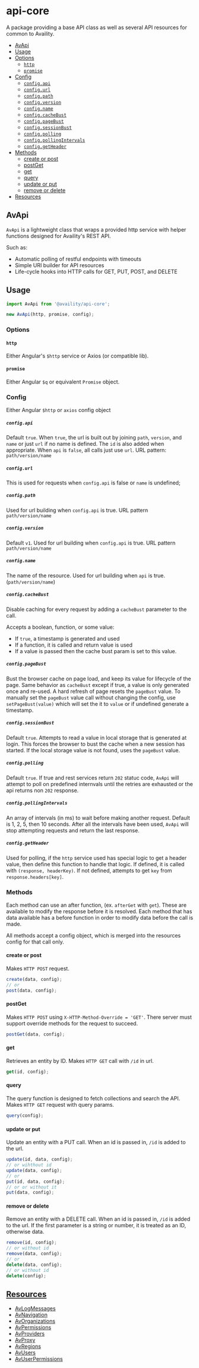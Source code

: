 # api-core

A package providing a base API class as well as several API resources for common to Availity.

- [AvApi](#avapi)
- [Usage](#usage)
- [Options](#options)
    - [`http`](#http)
    - [`promise`](#promise)
- [Config](#config) 
    - [`config.api`](#configapi)
    - [`config.url`](#configurl)
    - [`config.path`](#configpath)
    - [`config.version`](#configversion)
    - [`config.name`](#configname)
    - [`config.cacheBust`](#configcachebust)
    - [`config.pageBust`](#configpagebust)
    - [`config.sessionBust`](#configsessionbust)
    - [`config.polling`](#configpolling)
    - [`config.pollingIntervals`](#configpollingintervals)
    - [`config.getHeader`](#configgetheader)
- [Methods](#methods)
    - [create or post](#create-or-post)
    - [postGet](#postget)
    - [get](#get)
    - [query](#query)
    - [update or put](#update-or-put)
    - [remove or delete](#remove-or-delete)
- [Resources](#resources)

## AvApi

`AvApi` is a lightweight class that wraps a provided http service with helper functions designed for Availity's REST API.

Such as:
* Automatic polling of restful endpoints with timeouts
* Simple URI builder for API resources
* Life-cycle hooks into HTTP calls for GET, PUT, POST, and DELETE

## Usage

```js
import AvApi from '@availity/api-core';

new AvApi(http, promise, config);
```

### Options

#### `http`
Either Angular's `$http` service or Axios (or compatible lib). 

#### `promise`
Either Angular `$q` or equivalent `Promise` object. 

### Config
Either Angular `$http` or `axios` config object

##### `config.api`
Default `true`. When `true`, the url is built out by joining `path`, `version`, and `name` or just `url` if no name is defined. The `id` is also added when appropriate. When `api` is `false`, all calls just use `url`. URL pattern: `path/version/name`

##### `config.url`
This is used for requests when `config.api` is false or `name` is undefined;

##### `config.path`
Used for url building when `config.api` is true. URL pattern `path/version/name`

##### `config.version`
Default `v1`. Used for url building when `config.api` is true. URL pattern `path/version/name`

##### `config.name`
The name of the resource.  Used for url building when `api` is true. (`path/version/name`)

#####  `config.cacheBust`
Disable caching for every request by adding a `cacheBust` parameter to the call.

Accepts a boolean, function, or some value:
- If `true`, a timestamp is generated and used
- If a function, it is called and return value is used
- If a value is passed then the cache bust param is set to this value. 

#####  `config.pageBust`
Bust the browser cache on page load, and keep its value for lifecycle of the page. Same behavior as `cacheBust` except if true, a value is only generated once and re-used. A hard refresh of page resets the `pageBust` value. To manually set the `pageBust` value call without changing the config, use `setPageBust(value)` which will set the it to `value` or if undefined generate a timestamp.

#####  `config.sessionBust`
Default `true`. Attempts to read a value in local storage that is generated at login. This forces the browser to bust the cache when a new session has started. If the local storage value is not found, uses the `pageBust` value.

#####  `config.polling`
Default `true`. If true and rest services return `202` statuc code, `AvApi` will attempt to poll on predefined internvals until the retries are exhausted or the api returns non `202` response.

#####  `config.pollingIntervals`
An array of intervals (in ms) to wait before making another request.
Default is 1, 2, 5, then 10 seconds. After all the intervals have been used, `AvApi` will stop attempting requests and return the last response.

##### `config.getHeader`
Used for polling, if the `http` service used has special logic to get a header value, then define this function to handle that logic. If defined, it is called with `(response, headerKey)`.
If not defined, attempts to get `key` from `response.headers[key]`.


### Methods
Each method can use an after function, (ex. `afterGet` with `get`). These are available to modify the response before it is resolved. Each method that has data available has a before function in order to modify data before the call is made.

All methods accept a config object, which is merged into the resources config for that call only.

#### create or post
Makes `HTTP POST` request.

```js
create(data, config);
// or 
post(data, config);
```

#### postGet
Makes `HTTP POST` using `X-HTTP-Method-Override = 'GET'`. There server must support override methods for the request to succeed.

```js
postGet(data, config);
```

#### get
Retrieves an entity by ID. Makes `HTTP GET` call with `/id` in url. 
```js
get(id, config);
```

#### query
The query function is designed to fetch collections and search the API. Makes `HTTP GET` request with query params.

```js
query(config);
```

#### update or put
Update an entity with a PUT call. When an id is passed in, `/id` is added to the url.
```js
update(id, data, config);
// or wihthout id
update(data, config);
// or
put(id, data, config);
// or or without it
put(data, config);
```

#### remove or delete
Remove an entity with a DELETE call. When an id is passed in, `/id` is added to the url. If the first parameter is a string or number, it is treated as an ID, otherwise data.

```js
remove(id, config);
// or without id
remove(data, config);
// or
delete(data, config);
// or without id
delete(config);
```
## [Resources](resources/README.md)

- [AvLogMessages](resources/README.md#AvLogMessage)
- [AvNavigation](resources/README.md#AvNavigation)
- [AvOrganizations](resources/README.md#AvOrganizations)
- [AvPermissions](resources/README.md#AvPermissions)
- [AvProviders](resources/README.md#AvProviders)
- [AvProxy](resources/README.md#AvProxy)
- [AvRegions](resources/README.md#AvRegions)
- [AvUsers](resources/README.md#AvUsers)
- [AvUserPermissions](resources/README.md#AvUserPermissions)

